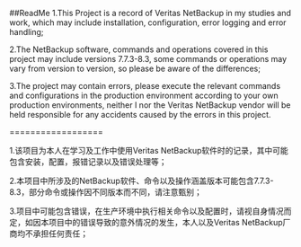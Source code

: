 ##ReadMe
1.This Project is a record of Veritas NetBackup in my studies and work, which may include installation, configuration, error logging and error handling;

2.The NetBackup software, commands and operations covered in this project may include versions 7.7.3-8.3, some commands or operations may vary from version to version, so please be aware of the differences;

3.The project may contain errors, please execute the relevant commands and configurations in the production environment according to your own production environments, neither I nor the Veritas NetBackup vendor will be held responsible for any accidents caused by the errors in this project.

==================

1.该项目为本人在学习及工作中使用Veritas NetBackup软件时的记录，其中可能包含安装，配置，报错记录以及错误处理等；

2.本项目中所涉及的NetBackup软件、命令以及操作涵盖版本可能包含7.7.3-8.3，部分命令或操作因不同版本而不同，请注意甄别；

3.项目中可能包含错误，在生产环境中执行相关命令以及配置时，请视自身情况而定，如因本项目中的错误导致的意外情况的发生，本人以及Veritas NetBackup厂商均不承担任何责任；

